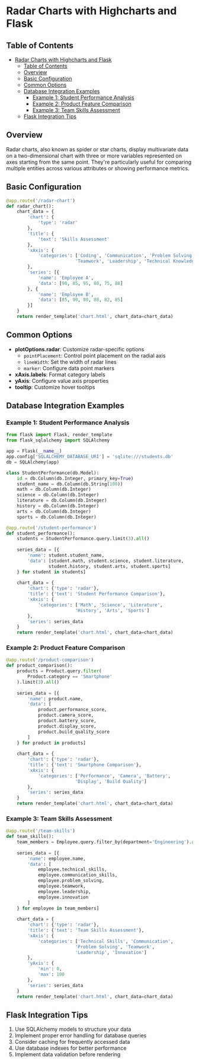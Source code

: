 # Radar Charts with Highcharts and Flask

## Table of Contents
- [Radar Charts with Highcharts and Flask](#radar-charts-with-highcharts-and-flask)
  - [Table of Contents](#table-of-contents)
  - [Overview](#overview)
  - [Basic Configuration](#basic-configuration)
  - [Common Options](#common-options)
  - [Database Integration Examples](#database-integration-examples)
    - [Example 1: Student Performance Analysis](#example-1:-student-performance-analysis)
    - [Example 2: Product Feature Comparison](#example-2:-product-feature-comparison)
    - [Example 3: Team Skills Assessment](#example-3:-team-skills-assessment)
  - [Flask Integration Tips](#flask-integration-tips)



## Overview
Radar charts, also known as spider or star charts, display multivariate data on a two-dimensional chart with three or more variables represented on axes starting from the same point. They're particularly useful for comparing multiple entities across various attributes or showing performance metrics.

## Basic Configuration
```python
@app.route('/radar-chart')
def radar_chart():
    chart_data = {
        'chart': {
            'type': 'radar'
        },
        'title': {
            'text': 'Skills Assessment'
        },
        'xAxis': {
            'categories': ['Coding', 'Communication', 'Problem Solving', 
                          'Teamwork', 'Leadership', 'Technical Knowledge']
        },
        'series': [{
            'name': 'Employee A',
            'data': [90, 85, 95, 80, 75, 88]
        }, {
            'name': 'Employee B',
            'data': [85, 90, 80, 88, 82, 85]
        }]
    }
    return render_template('chart.html', chart_data=chart_data)
```

## Common Options
- **plotOptions.radar**: Customize radar-specific options
  - `pointPlacement`: Control point placement on the radial axis
  - `lineWidth`: Set the width of radar lines
  - `marker`: Configure data point markers
- **xAxis.labels**: Format category labels
- **yAxis**: Configure value axis properties
- **tooltip**: Customize hover tooltips

## Database Integration Examples

### Example 1: Student Performance Analysis
```python
from flask import Flask, render_template
from flask_sqlalchemy import SQLAlchemy

app = Flask(__name__)
app.config['SQLALCHEMY_DATABASE_URI'] = 'sqlite:///students.db'
db = SQLAlchemy(app)

class StudentPerformance(db.Model):
    id = db.Column(db.Integer, primary_key=True)
    student_name = db.Column(db.String(100))
    math = db.Column(db.Integer)
    science = db.Column(db.Integer)
    literature = db.Column(db.Integer)
    history = db.Column(db.Integer)
    arts = db.Column(db.Integer)
    sports = db.Column(db.Integer)

@app.route('/student-performance')
def student_performance():
    students = StudentPerformance.query.limit(3).all()
    
    series_data = [{
        'name': student.student_name,
        'data': [student.math, student.science, student.literature,
                student.history, student.arts, student.sports]
    } for student in students]
    
    chart_data = {
        'chart': {'type': 'radar'},
        'title': {'text': 'Student Performance Comparison'},
        'xAxis': {
            'categories': ['Math', 'Science', 'Literature', 
                          'History', 'Arts', 'Sports']
        },
        'series': series_data
    }
    return render_template('chart.html', chart_data=chart_data)
```

### Example 2: Product Feature Comparison
```python
@app.route('/product-comparison')
def product_comparison():
    products = Product.query.filter(
        Product.category == 'Smartphone'
    ).limit(3).all()
    
    series_data = [{
        'name': product.name,
        'data': [
            product.performance_score,
            product.camera_score,
            product.battery_score,
            product.display_score,
            product.build_quality_score
        ]
    } for product in products]
    
    chart_data = {
        'chart': {'type': 'radar'},
        'title': {'text': 'Smartphone Comparison'},
        'xAxis': {
            'categories': ['Performance', 'Camera', 'Battery', 
                          'Display', 'Build Quality']
        },
        'series': series_data
    }
    return render_template('chart.html', chart_data=chart_data)
```

### Example 3: Team Skills Assessment
```python
@app.route('/team-skills')
def team_skills():
    team_members = Employee.query.filter_by(department='Engineering').all()
    
    series_data = [{
        'name': employee.name,
        'data': [
            employee.technical_skills,
            employee.communication_skills,
            employee.problem_solving,
            employee.teamwork,
            employee.leadership,
            employee.innovation
        ]
    } for employee in team_members]
    
    chart_data = {
        'chart': {'type': 'radar'},
        'title': {'text': 'Team Skills Assessment'},
        'xAxis': {
            'categories': ['Technical Skills', 'Communication', 
                          'Problem Solving', 'Teamwork', 
                          'Leadership', 'Innovation']
        },
        'yAxis': {
            'min': 0,
            'max': 100
        },
        'series': series_data
    }
    return render_template('chart.html', chart_data=chart_data)
```

## Flask Integration Tips
1. Use SQLAlchemy models to structure your data
2. Implement proper error handling for database queries
3. Consider caching for frequently accessed data
4. Use database indexes for better performance
5. Implement data validation before rendering
